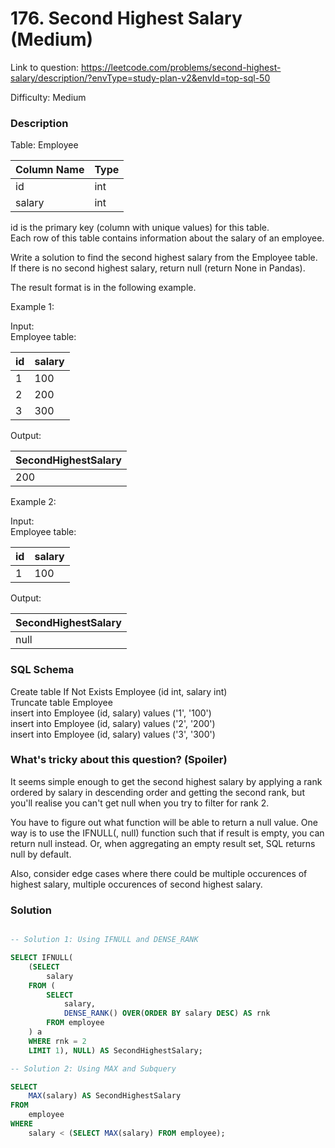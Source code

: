 # 176. Second Highest Salary (Medium)

Link to question: https://leetcode.com/problems/second-highest-salary/description/?envType=study-plan-v2&envId=top-sql-50

Difficulty: Medium

### Description

Table: Employee


| Column Name | Type |
|-------------|------|
| id          | int  |
| salary      | int  |

id is the primary key (column with unique values) for this table.\
Each row of this table contains information about the salary of an employee.
 

Write a solution to find the second highest salary from the Employee table. If there is no second highest salary, return null (return None in Pandas).

The result format is in the following example.

 

Example 1:

Input: \
Employee table:

| id | salary |
|----|--------|
| 1  | 100    |
| 2  | 200    |
| 3  | 300    |

Output: 

| SecondHighestSalary |
|---------------------|
| 200                 |

Example 2:

Input: \
Employee table:

| id | salary |
|----|--------|
| 1  | 100    |

Output: 

| SecondHighestSalary |
|---------------------|
| null                |


### SQL Schema
Create table If Not Exists Employee (id int, salary int)\
Truncate table Employee\
insert into Employee (id, salary) values ('1', '100')\
insert into Employee (id, salary) values ('2', '200')\
insert into Employee (id, salary) values ('3', '300')

### What's tricky about this question? (Spoiler)

It seems simple enough to get the second highest salary by applying a rank ordered by salary in descending order and getting the second rank, but you'll realise you can't get null when you try to filter for rank 2.

You have to figure out what function will be able to return a null value. One way is to use the IFNULL(<result set>, null) function such that if result is empty, you can return null instead. Or, when aggregating an empty result set, SQL returns null by default.

Also, consider edge cases where there could be multiple occurences of highest salary, multiple occurences of second highest salary.

### Solution

```sql

-- Solution 1: Using IFNULL and DENSE_RANK

SELECT IFNULL(
    (SELECT
        salary
    FROM (
        SELECT
            salary,
            DENSE_RANK() OVER(ORDER BY salary DESC) AS rnk
        FROM employee
    ) a
    WHERE rnk = 2
    LIMIT 1), NULL) AS SecondHighestSalary;

-- Solution 2: Using MAX and Subquery

SELECT
    MAX(salary) AS SecondHighestSalary
FROM
    employee
WHERE
    salary < (SELECT MAX(salary) FROM employee);
